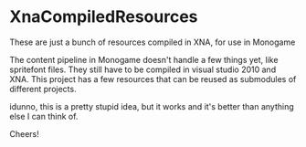 XnaCompiledResources
====================

These are just a bunch of resources compiled in XNA, for use in Monogame

The content pipeline in Monogame doesn't handle a few things yet, like spritefont files.  They still have to be compiled in visual studio 2010 and XNA.  This project has a few resources that can be reused as submodules of different projects.

idunno, this is a pretty stupid idea, but it works and it's better than anything else I can think of.

Cheers!